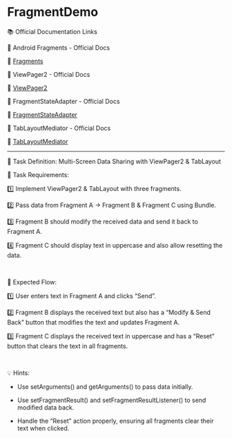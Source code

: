 # FragmentDemo

📚 Official Documentation Links


📖 Android Fragments - Official Docs

🔹 [Fragments](https://developer.android.com/guide/fragments)

📖 ViewPager2 - Official Docs

🔹 [ViewPager2](https://developer.android.com/reference/androidx/viewpager2/widget/ViewPager2)

📖 FragmentStateAdapter - Official Docs

🔹 [FragmentStateAdapter](https://developer.android.com/reference/androidx/viewpager2/adapter/FragmentStateAdapter)

📖 TabLayoutMediator - Official Docs

🔹 [TabLayoutMediator](https://developer.android.com/reference/com/google/android/material/tabs/TabLayoutMediator)

---
📌 Task Definition: Multi-Screen Data Sharing with ViewPager2 & TabLayout

📌 Task Requirements:

1️⃣ Implement ViewPager2 & TabLayout with three fragments.

2️⃣ Pass data from Fragment A → Fragment B & Fragment C using Bundle.

3️⃣ Fragment B should modify the received data and send it back to Fragment A.

4️⃣ Fragment C should display text in uppercase and also allow resetting the data.

</br>

📌 Expected Flow:

1️⃣ User enters text in Fragment A and clicks “Send”.

2️⃣ Fragment B displays the received text but also has a “Modify & Send Back” button that modifies the text and updates Fragment A.

3️⃣ Fragment C displays the received text in uppercase and has a “Reset” button that clears the text in all fragments.

</br>

💡 Hints:

- Use setArguments() and getArguments() to pass data initially.

- Use setFragmentResult() and setFragmentResultListener() to send modified data back.
	
- Handle the “Reset” action properly, ensuring all fragments clear their text when clicked.

